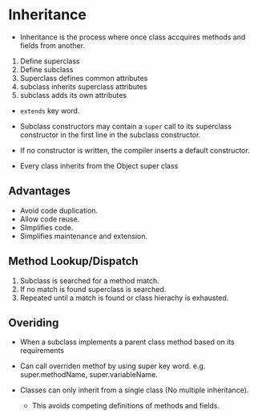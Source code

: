 # Inheritance

* Inheritance is the process where once class accquires methods and fields from another.

1. Define superclass
2. Define subclass
3. Superclass defines common attributes
4. subclass inherits superclass attributes
5. subclass adds its own attributes

* `extends` key word.
* Subclass constructors may contain a `super` call to its superclass constructor in the first line in the subclass constructor.
* If no constructor is written, the compiler inserts a default constructor. 

* Every class inherits from the Object super class

## Advantages

* Avoid code duplication.
* Allow code reuse.
* SImplifies code.
* Simplifies maintenance and extension.

## Method Lookup/Dispatch

1. Subclass is searched for a method match.
2. If no match is found superclass is searched.
3. Repeated until a match is found or class hierachy is exhausted.


## Overiding

* When a subclass implements a parent class method based on its requirements
* Can call overriden methof by using super key word. e.g. super.methodName, super.variableName.

* Classes can only inherit from a single class (No multiple inheritance).
  * This avoids competing definitions of methods and fields.
